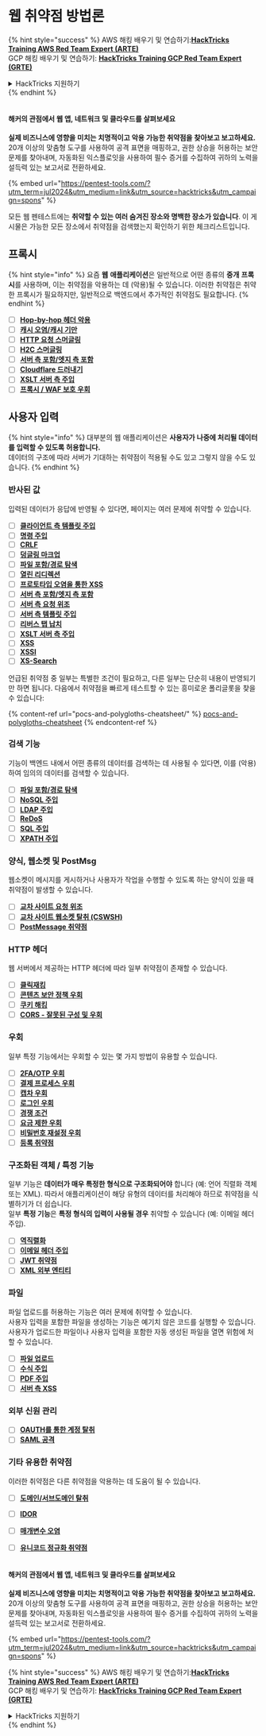 # 웹 취약점 방법론

{% hint style="success" %}
AWS 해킹 배우기 및 연습하기:<img src="/.gitbook/assets/arte.png" alt="" data-size="line">[**HackTricks Training AWS Red Team Expert (ARTE)**](https://training.hacktricks.xyz/courses/arte)<img src="/.gitbook/assets/arte.png" alt="" data-size="line">\
GCP 해킹 배우기 및 연습하기: <img src="/.gitbook/assets/grte.png" alt="" data-size="line">[**HackTricks Training GCP Red Team Expert (GRTE)**<img src="/.gitbook/assets/grte.png" alt="" data-size="line">](https://training.hacktricks.xyz/courses/grte)

<details>

<summary>HackTricks 지원하기</summary>

* [**구독 계획**](https://github.com/sponsors/carlospolop) 확인하기!
* **💬 [**Discord 그룹**](https://discord.gg/hRep4RUj7f) 또는 [**텔레그램 그룹**](https://t.me/peass)에 참여하거나 **Twitter** 🐦 [**@hacktricks\_live**](https://twitter.com/hacktricks\_live)**를 팔로우하세요.**
* **[**HackTricks**](https://github.com/carlospolop/hacktricks) 및 [**HackTricks Cloud**](https://github.com/carlospolop/hacktricks-cloud) GitHub 리포지토리에 PR을 제출하여 해킹 팁을 공유하세요.**

</details>
{% endhint %}

<figure><img src="/.gitbook/assets/pentest-tools.svg" alt=""><figcaption></figcaption></figure>

#### 해커의 관점에서 웹 앱, 네트워크 및 클라우드를 살펴보세요

**실제 비즈니스에 영향을 미치는 치명적이고 악용 가능한 취약점을 찾아보고 보고하세요.** 20개 이상의 맞춤형 도구를 사용하여 공격 표면을 매핑하고, 권한 상승을 허용하는 보안 문제를 찾아내며, 자동화된 익스플로잇을 사용하여 필수 증거를 수집하여 귀하의 노력을 설득력 있는 보고서로 전환하세요.

{% embed url="https://pentest-tools.com/?utm_term=jul2024&utm_medium=link&utm_source=hacktricks&utm_campaign=spons" %}


모든 웹 펜테스트에는 **취약할 수 있는 여러 숨겨진 장소와 명백한 장소가 있습니다**. 이 게시물은 가능한 모든 장소에서 취약점을 검색했는지 확인하기 위한 체크리스트입니다.

## 프록시

{% hint style="info" %}
요즘 **웹** **애플리케이션**은 일반적으로 어떤 종류의 **중개** **프록시**를 사용하며, 이는 취약점을 악용하는 데 (악용)될 수 있습니다. 이러한 취약점은 취약한 프록시가 필요하지만, 일반적으로 백엔드에서 추가적인 취약점도 필요합니다.
{% endhint %}

* [ ] [**Hop-by-hop 헤더 악용**](abusing-hop-by-hop-headers.md)
* [ ] [**캐시 오염/캐시 기만**](cache-deception/)
* [ ] [**HTTP 요청 스머글링**](http-request-smuggling/)
* [ ] [**H2C 스머글링**](h2c-smuggling.md)
* [ ] [**서버 측 포함/엣지 측 포함**](server-side-inclusion-edge-side-inclusion-injection.md)
* [ ] [**Cloudflare 드러내기**](../network-services-pentesting/pentesting-web/uncovering-cloudflare.md)
* [ ] [**XSLT 서버 측 주입**](xslt-server-side-injection-extensible-stylesheet-language-transformations.md)
* [ ] [**프록시 / WAF 보호 우회**](proxy-waf-protections-bypass.md)

## **사용자 입력**

{% hint style="info" %}
대부분의 웹 애플리케이션은 **사용자가 나중에 처리될 데이터를 입력할 수 있도록 허용합니다.**\
데이터의 구조에 따라 서버가 기대하는 취약점이 적용될 수도 있고 그렇지 않을 수도 있습니다.
{% endhint %}

### **반사된 값**

입력된 데이터가 응답에 반영될 수 있다면, 페이지는 여러 문제에 취약할 수 있습니다.

* [ ] [**클라이언트 측 템플릿 주입**](client-side-template-injection-csti.md)
* [ ] [**명령 주입**](command-injection.md)
* [ ] [**CRLF**](crlf-0d-0a.md)
* [ ] [**덩글링 마크업**](dangling-markup-html-scriptless-injection/)
* [ ] [**파일 포함/경로 탐색**](file-inclusion/)
* [ ] [**열린 리디렉션**](open-redirect.md)
* [ ] [**프로토타입 오염을 통한 XSS**](deserialization/nodejs-proto-prototype-pollution/#client-side-prototype-pollution-to-xss)
* [ ] [**서버 측 포함/엣지 측 포함**](server-side-inclusion-edge-side-inclusion-injection.md)
* [ ] [**서버 측 요청 위조**](ssrf-server-side-request-forgery/)
* [ ] [**서버 측 템플릿 주입**](ssti-server-side-template-injection/)
* [ ] [**리버스 탭 납치**](reverse-tab-nabbing.md)
* [ ] [**XSLT 서버 측 주입**](xslt-server-side-injection-extensible-stylesheet-language-transformations.md)
* [ ] [**XSS**](xss-cross-site-scripting/)
* [ ] [**XSSI**](xssi-cross-site-script-inclusion.md)
* [ ] [**XS-Search**](xs-search/)

언급된 취약점 중 일부는 특별한 조건이 필요하고, 다른 일부는 단순히 내용이 반영되기만 하면 됩니다. 다음에서 취약점을 빠르게 테스트할 수 있는 흥미로운 폴리글롯을 찾을 수 있습니다:

{% content-ref url="pocs-and-polygloths-cheatsheet/" %}
[pocs-and-polygloths-cheatsheet](pocs-and-polygloths-cheatsheet/)
{% endcontent-ref %}

### **검색 기능**

기능이 백엔드 내에서 어떤 종류의 데이터를 검색하는 데 사용될 수 있다면, 이를 (악용)하여 임의의 데이터를 검색할 수 있습니다.

* [ ] [**파일 포함/경로 탐색**](file-inclusion/)
* [ ] [**NoSQL 주입**](nosql-injection.md)
* [ ] [**LDAP 주입**](ldap-injection.md)
* [ ] [**ReDoS**](regular-expression-denial-of-service-redos.md)
* [ ] [**SQL 주입**](sql-injection/)
* [ ] [**XPATH 주입**](xpath-injection.md)

### **양식, 웹소켓 및 PostMsg**

웹소켓이 메시지를 게시하거나 사용자가 작업을 수행할 수 있도록 하는 양식이 있을 때 취약점이 발생할 수 있습니다.

* [ ] [**교차 사이트 요청 위조**](csrf-cross-site-request-forgery.md)
* [ ] [**교차 사이트 웹소켓 탈취 (CSWSH)**](websocket-attacks.md)
* [ ] [**PostMessage 취약점**](postmessage-vulnerabilities/)

### **HTTP 헤더**

웹 서버에서 제공하는 HTTP 헤더에 따라 일부 취약점이 존재할 수 있습니다.

* [ ] [**클릭재킹**](clickjacking.md)
* [ ] [**콘텐츠 보안 정책 우회**](content-security-policy-csp-bypass/)
* [ ] [**쿠키 해킹**](hacking-with-cookies/)
* [ ] [**CORS - 잘못된 구성 및 우회**](cors-bypass.md)

### **우회**

일부 특정 기능에서는 우회할 수 있는 몇 가지 방법이 유용할 수 있습니다.

* [ ] [**2FA/OTP 우회**](2fa-bypass.md)
* [ ] [**결제 프로세스 우회**](bypass-payment-process.md)
* [ ] [**캡차 우회**](captcha-bypass.md)
* [ ] [**로그인 우회**](login-bypass/)
* [ ] [**경쟁 조건**](race-condition.md)
* [ ] [**요금 제한 우회**](rate-limit-bypass.md)
* [ ] [**비밀번호 재설정 우회**](reset-password.md)
* [ ] [**등록 취약점**](registration-vulnerabilities.md)

### **구조화된 객체 / 특정 기능**

일부 기능은 **데이터가 매우 특정한 형식으로 구조화되어야** 합니다 (예: 언어 직렬화 객체 또는 XML). 따라서 애플리케이션이 해당 유형의 데이터를 처리해야 하므로 취약점을 식별하기가 더 쉽습니다.\
일부 **특정 기능**은 **특정 형식의 입력이 사용될 경우** 취약할 수 있습니다 (예: 이메일 헤더 주입).

* [ ] [**역직렬화**](deserialization/)
* [ ] [**이메일 헤더 주입**](email-injections.md)
* [ ] [**JWT 취약점**](hacking-jwt-json-web-tokens.md)
* [ ] [**XML 외부 엔티티**](xxe-xee-xml-external-entity.md)

### 파일

파일 업로드를 허용하는 기능은 여러 문제에 취약할 수 있습니다.\
사용자 입력을 포함한 파일을 생성하는 기능은 예기치 않은 코드를 실행할 수 있습니다.\
사용자가 업로드한 파일이나 사용자 입력을 포함한 자동 생성된 파일을 열면 위험에 처할 수 있습니다.

* [ ] [**파일 업로드**](file-upload/)
* [ ] [**수식 주입**](formula-csv-doc-latex-ghostscript-injection.md)
* [ ] [**PDF 주입**](xss-cross-site-scripting/pdf-injection.md)
* [ ] [**서버 측 XSS**](xss-cross-site-scripting/server-side-xss-dynamic-pdf.md)

### **외부 신원 관리**

* [ ] [**OAUTH를 통한 계정 탈취**](oauth-to-account-takeover.md)
* [ ] [**SAML 공격**](saml-attacks/)

### **기타 유용한 취약점**

이러한 취약점은 다른 취약점을 악용하는 데 도움이 될 수 있습니다.

* [ ] [**도메인/서브도메인 탈취**](domain-subdomain-takeover.md)
* [ ] [**IDOR**](idor.md)
* [ ] [**매개변수 오염**](parameter-pollution.md)
* [ ] [**유니코드 정규화 취약점**](unicode-injection/)


<figure><img src="/.gitbook/assets/pentest-tools.svg" alt=""><figcaption></figcaption></figure>

#### 해커의 관점에서 웹 앱, 네트워크 및 클라우드를 살펴보세요

**실제 비즈니스에 영향을 미치는 치명적이고 악용 가능한 취약점을 찾아보고 보고하세요.** 20개 이상의 맞춤형 도구를 사용하여 공격 표면을 매핑하고, 권한 상승을 허용하는 보안 문제를 찾아내며, 자동화된 익스플로잇을 사용하여 필수 증거를 수집하여 귀하의 노력을 설득력 있는 보고서로 전환하세요.

{% embed url="https://pentest-tools.com/?utm_term=jul2024&utm_medium=link&utm_source=hacktricks&utm_campaign=spons" %}


{% hint style="success" %}
AWS 해킹 배우기 및 연습하기:<img src="/.gitbook/assets/arte.png" alt="" data-size="line">[**HackTricks Training AWS Red Team Expert (ARTE)**](https://training.hacktricks.xyz/courses/arte)<img src="/.gitbook/assets/arte.png" alt="" data-size="line">\
GCP 해킹 배우기 및 연습하기: <img src="/.gitbook/assets/grte.png" alt="" data-size="line">[**HackTricks Training GCP Red Team Expert (GRTE)**<img src="/.gitbook/assets/grte.png" alt="" data-size="line">](https://training.hacktricks.xyz/courses/grte)

<details>

<summary>HackTricks 지원하기</summary>

* [**구독 계획**](https://github.com/sponsors/carlospolop) 확인하기!
* **💬 [**Discord 그룹**](https://discord.gg/hRep4RUj7f) 또는 [**텔레그램 그룹**](https://t.me/peass)에 참여하거나 **Twitter** 🐦 [**@hacktricks\_live**](https://twitter.com/hacktricks\_live)**를 팔로우하세요.**
* **[**HackTricks**](https://github.com/carlospolop/hacktricks) 및 [**HackTricks Cloud**](https://github.com/carlospolop/hacktricks-cloud) GitHub 리포지토리에 PR을 제출하여 해킹 팁을 공유하세요.**

</details>
{% endhint %}
